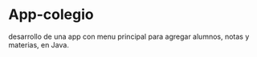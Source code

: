 # App-colegio
desarrollo de una app con menu principal para agregar alumnos, notas y materias, en Java.
